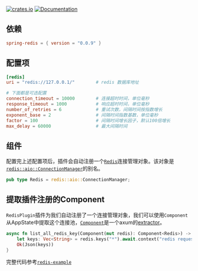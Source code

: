 [![crates.io](https://img.shields.io/crates/v/spring-redis.svg)](https://crates.io/crates/spring-redis)
[![Documentation](https://docs.rs/spring-redis/badge.svg)](https://docs.rs/spring-redis)

## 依赖

```toml
spring-redis = { version = "0.0.9" }
```

## 配置项

```toml
[redis]
uri = "redis://127.0.0.1/"        # redis 数据库地址

# 下面都是可选配置
connection_timeout = 10000        # 连接超时时间，单位毫秒
response_timeout = 1000           # 响应超时时间，单位毫秒
number_of_retries = 6             # 重试次数，间隔时间按指数增长
exponent_base = 2                 # 间隔时间指数基数，单位毫秒
factor = 100                      # 间隔时间增长因子，默认100倍增长
max_delay = 60000                 # 最大间隔时间
```

## 组件

配置完上述配置项后，插件会自动注册一个[`Redis`](https://docs.rs/spring-redis/latest/spring_redis/type.Redis.html)连接管理对象。该对象是[`redis::aio::ConnectionManager`](https://docs.rs/redis/latest/redis/aio/struct.ConnectionManager.html)的别名。

```rust
pub type Redis = redis::aio::ConnectionManager;
```

## 提取插件注册的Component

`RedisPlugin`插件为我们自动注册了一个连接管理对象，我们可以使用`Component`从AppState中提取这个连接池，[`Component`](https://docs.rs/spring-web/latest/spring_web/extractor/struct.Component.html)是一个axum的[extractor](https://docs.rs/axum/latest/axum/extract/index.html)。

```rust
async fn list_all_redis_key(Component(mut redis): Component<Redis>) -> Result<impl IntoResponse> {
    let keys: Vec<String> = redis.keys("*").await.context("redis request failed")?;
    Ok(Json(keys))
}
```

完整代码参考[`redis-example`](https://github.com/spring-rs/spring-rs/tree/master/examples/redis-example)